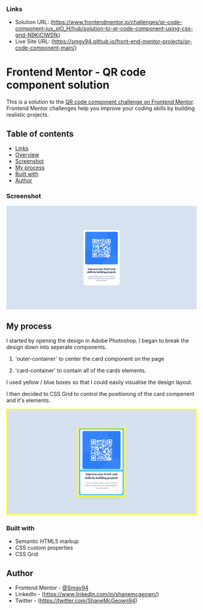 ### Links

- Solution URL: (https://www.frontendmentor.io/challenges/qr-code-component-iux_sIO_H/hub/solution-to-qr-code-component-using-css-grid-N9KiClWSfk)
- Live Site URL: (https://smgy94.github.io/front-end-mentor-projects/qr-code-component-main/)


# Frontend Mentor - QR code component solution

This is a solution to the [QR code component challenge on Frontend Mentor](https://www.frontendmentor.io/challenges/qr-code-component-iux_sIO_H). Frontend Mentor challenges help you improve your coding skills by building realistic projects.

## Table of contents

- [Links](#links)
- [Overview](#overview)
- [Screenshot](#screenshot)
- [My process](#my-process)
- [Built with](#built-with)
- [Author](#author)

### Screenshot

![](./design/screenshot.png)


## My process

I started by opening the design in Adobe Photoshop. I began to break the design down into seperate components.

1. 'outer-container' to center the card component on the page

2. 'card-container' to contain all of the cards elements.

I used yellow / blue boxes so that I could easily visualise the design layout.

I then decided to CSS Grid to control the positioning of the card compenent and it's elements.

![](./design/myprocess.png)

### Built with

- Semantic HTML5 markup
- CSS custom properties
- CSS Grid

## Author

- Frontend Mentor - [@Smgy94](https://www.frontendmentor.io/profile/Smgy94)
- LinkedIn - (https://www.linkedin.com/in/shanemcgeown/)
- Twitter - (https://twitter.com/ShaneMcGeown94)
